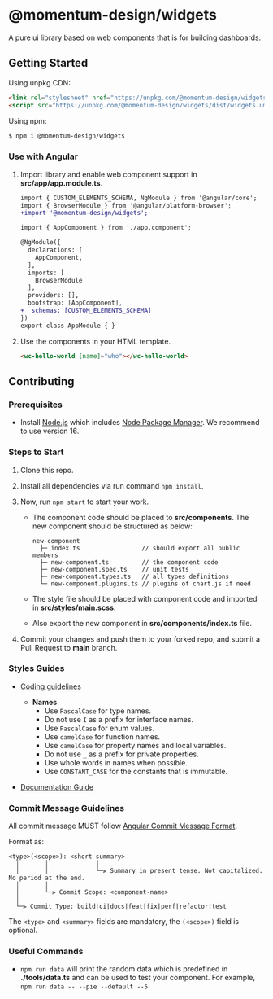 # @momentum-design/widgets

A pure ui library based on web components that is for building dashboards.

## Getting Started

Using unpkg CDN:

```html
<link rel="stylesheet" href="https://unpkg.com/@momentum-design/widgets/dist/widgets.css">
<script src="https://unpkg.com/@momentum-design/widgets/dist/widgets.umd.js"></script>
```

Using npm:

```bash
$ npm i @momentum-design/widgets
```

### Use with Angular

1. Import library and enable web component support in **src/app/app.module.ts**.

    ```diff
    import { CUSTOM_ELEMENTS_SCHEMA, NgModule } from '@angular/core';
    import { BrowserModule } from '@angular/platform-browser';
    +import '@momentum-design/widgets';

    import { AppComponent } from './app.component';

    @NgModule({
      declarations: [
        AppComponent,
      ],
      imports: [
        BrowserModule
      ],
      providers: [],
      bootstrap: [AppComponent],
    +  schemas: [CUSTOM_ELEMENTS_SCHEMA]
    })
    export class AppModule { }
    ```

1. Use the components in your HTML template.

    ```html
    <wc-hello-world [name]="who"></wc-hello-world>
    ```

## Contributing

### Prerequisites

- Install [Node.js](https://nodejs.org/) which includes [Node Package Manager](https://docs.npmjs.com/getting-started). We recommend to use version 16.

### Steps to Start

1. Clone this repo.

1. Install all dependencies via run command `npm install`.

1. Now, run `npm start` to start your work.

    - The component code should be placed to **src/components**. The new component should be structured as below:

      ```
      new-component
        ├─ index.ts                 // should export all public members
        ├─ new-component.ts         // the component code
        ├─ new-component.spec.ts    // unit tests
        ├─ new-component.types.ts   // all types definitions
        └─ new-component.plugins.ts // plugins of chart.js if need
      ```

    - The style file should be placed with component code and imported in **src/styles/main.scss**.

    - Also export the new component in **src/components/index.ts** file.

1. Commit your changes and push them to your forked repo, and submit a Pull Request to **main** branch.


### Styles Guides

- [Coding guidelines](https://google.github.io/styleguide/tsguide.html)

    - **Names**
        - Use `PascalCase` for type names.
        - Do not use `I` as a prefix for interface names.
        - Use `PascalCase` for enum values.
        - Use `camelCase` for function names.
        - Use `camelCase` for property names and local variables.
        - Do not use `_` as a prefix for private properties.
        - Use whole words in names when possible.
        - Use `CONSTANT_CASE` for the constants that is immutable.

- [Documentation Guide](https://typedoc.org/guides/overview/)


### Commit Message Guidelines

All commit message MUST follow [Angular Commit Message Format](https://github.com/angular/angular/blob/master/CONTRIBUTING.md#commit).

Format as:

```
<type>(<scope>): <short summary>
  │       │             │
  │       │             └─⫸ Summary in present tense. Not capitalized. No period at the end.
  │       │
  │       └─⫸ Commit Scope: <component-name>
  │
  └─⫸ Commit Type: build|ci|docs|feat|fix|perf|refactor|test
```

The `<type>` and `<summary>` fields are mandatory, the `(<scope>)` field is optional.

### Useful Commands

- `npm run data` will print the random data which is predefined in **./tools/data.ts** and can be used to test your component. For example, `npm run data -- --pie --default --5`
